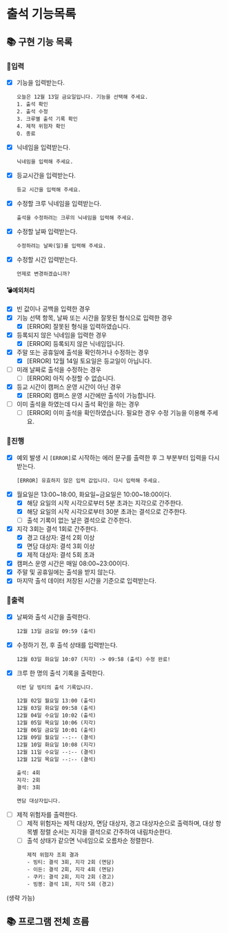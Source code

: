# 출석 기능목록

## 📚 구현 기능 목록

### 💫입력

- [x] 기능을 입력받는다.
    ```
    오늘은 12월 13일 금요일입니다. 기능을 선택해 주세요.
    1. 출석 확인
    2. 출석 수정
    3. 크루별 출석 기록 확인
    4. 제적 위험자 확인
    Q. 종료
    ```
- [x] 닉네임을 입력받는다.
  ```
  닉네임을 입력해 주세요.
  ```

- [x] 등교시간을 입력받는다.
  ```
  등교 시간을 입력해 주세요.
  ```
- [x] 수정할 크루 닉네임을 입력받는다.
  ```
  출석을 수정하려는 크루의 닉네임을 입력해 주세요.
  ```
- [x] 수정할 날짜 입력받는다.
  ```
  수정하려는 날짜(일)를 입력해 주세요.
  ```
- [x] 수정할 시간 입력받는다.
  ```
  언제로 변경하겠습니까?
  ```

#### 💣예외처리

- [x] 빈 값이나 공백을 입력한 경우
- [x] 기능 선택 항목, 날짜 또는 시간을 잘못된 형식으로 입력한 경우
    - [x] [ERROR] 잘못된 형식을 입력하였습니다.
- [x] 등록되지 않은 닉네임을 입력한 경우
    - [x] [ERROR] 등록되지 않은 닉네임입니다.
- [x] 주말 또는 공휴일에 출석을 확인하거나 수정하는 경우
    - [x] [ERROR] 12월 14일 토요일은 등교일이 아닙니다.
- [ ] 미래 날짜로 출석을 수정하는 경우
    - [ ] [ERROR] 아직 수정할 수 없습니다.
- [x] 등교 시간이 캠퍼스 운영 시간이 아닌 경우
    - [x] [ERROR] 캠퍼스 운영 시간에만 출석이 가능합니다.
- [ ] 이미 출석을 하였는데 다시 출석 확인을 하는 경우
    - [ ] [ERROR] 이미 출석을 확인하였습니다. 필요한 경우 수정 기능을 이용해 주세요.

### 💫진행

- [x] 예외 발생 시 `[ERROR]`로 시작하는 에러 문구를 출력한 후 그 부분부터 입력을 다시 받는다.
  ```
  [ERROR] 유효하지 않은 입력 값입니다. 다시 입력해 주세요.
  ```
- [x] 월요일은 13:00~18:00, 화요일~금요일은 10:00~18:00이다.
    - [x] 해당 요일의 시작 시각으로부터 5분 초과는 지각으로 간주한다.
    - [x] 해당 요일의 시작 시각으로부터 30분 초과는 결석으로 간주한다.
    - [ ] 출석 기록이 없는 날은 결석으로 간주한다.
- [x] 지각 3회는 결석 1회로 간주한다.
    - [x] 경고 대상자: 결석 2회 이상
    - [x] 면담 대상자: 결석 3회 이상
    - [x] 제적 대상자: 결석 5회 초과
- [x] 캠퍼스 운영 시간은 매일 08:00~23:00이다.
- [x] 주말 및 공휴일에는 출석을 받지 않는다.
- [x] 마지막 출석 데이터 저장된 시간을 기준으로 입력받는다.

### 💫출력

- [x] 날짜와 출석 시간을 출력한다.
  ```
  12월 13일 금요일 09:59 (출석)
  ```
- [x] 수정하기 전, 후 출석 상태를 입력받는다.
  ```
  12월 03일 화요일 10:07 (지각) -> 09:58 (출석) 수정 완료!
  ```
- [x] 크루 한 명의 출석 기록을 출력한다.
    ```angular2html
    이번 달 빙티의 출석 기록입니다.
    
    12월 02일 월요일 13:00 (출석)
    12월 03일 화요일 09:58 (출석)
    12월 04일 수요일 10:02 (출석)
    12월 05일 목요일 10:06 (지각)
    12월 06일 금요일 10:01 (출석)
    12월 09일 월요일 --:-- (결석)
    12월 10일 화요일 10:08 (지각)
    12월 11일 수요일 --:-- (결석)
    12월 12일 목요일 --:-- (결석)
  
    출석: 4회
    지각: 2회
    결석: 3회

    면담 대상자입니다.
    ```
- [ ] 제적 위험자를 출력한다.
    - [ ] 제적 위험자는 제적 대상자, 면담 대상자, 경고 대상자순으로 출력하며, 대상 항목별 정렬 순서는 지각을 결석으로 간주하여 내림차순한다.
    - [ ] 출석 상태가 같으면 닉네임으로 오름차순 정렬한다.
        ```angular2html
        제적 위험자 조회 결과
        - 빙티: 결석 3회, 지각 2회 (면담)
        - 이든: 결석 2회, 지각 4회 (면담)
        - 쿠키: 결석 2회, 지각 2회 (경고)
        - 빙봉: 결석 1회, 지각 5회 (경고)
        ```

(생략 가능)

## 📚 프로그램 전체 흐름

```dtd
```

